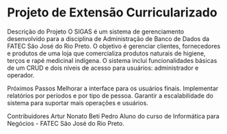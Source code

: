# Projeto de Extensão Curricularizado 

Descrição do Projeto
O SIGAS é um sistema de gerenciamento desenvolvido para a disciplina de Administração de Banco de Dados da FATEC São José do Rio Preto. O objetivo é gerenciar clientes, fornecedores e produtos de uma loja que comercializa produtos naturais de higiene, terços e rapé medicinal indígena. O sistema inclui funcionalidades básicas de um CRUD e dois níveis de acesso para usuários: administrador e operador.

Próximos Passos
Melhorar a interface para os usuários finais.
Implementar relatórios por períodos e por tipo de pessoa.
Garantir a escalabilidade do sistema para suportar mais operações e usuários.

Contribuidores
Artur Nonato Beti Pedro
Aluno do curso de Informática para Negócios - FATEC São José do Rio Preto.
